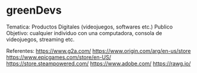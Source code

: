 # greenDevs

Tematica: Productos Digitales (videojuegos, softwares etc.)
Publico Objetivo: cualquier individuo con una computadora, consola de videojuegos, streaming etc.

Referentes:
https://www.g2a.com/
https://www.origin.com/arg/en-us/store
https://www.epicgames.com/store/en-US/
https://store.steampowered.com/
https://www.adobe.com/
https://rawg.io/
